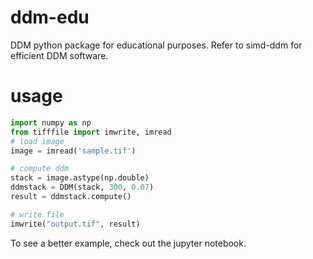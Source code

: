 # ddm-edu

DDM python package for educational purposes. Refer to simd-ddm for efficient DDM software.

# usage

```py
import numpy as np
from tifffile import imwrite, imread
# load image
image = imread('sample.tif')

# compute ddm
stack = image.astype(np.double)
ddmstack = DDM(stack, 300, 0.07)
result = ddmstack.compute()

# write file
imwrite("output.tif", result)
```

To see a better example, check out the jupyter notebook.

